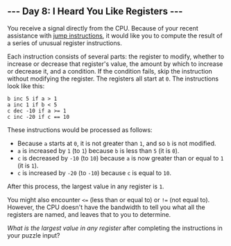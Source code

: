 ## \--- Day 8: I Heard You Like Registers ---

You receive a signal directly from the CPU. Because of your recent
assistance with [jump instructions](5), it would like you to compute the
result of a series of unusual register instructions.

Each instruction consists of several parts: the register to modify,
whether to increase or decrease that register's value, the amount by
which to increase or decrease it, and a condition. If the condition
fails, skip the instruction without modifying the register. The
registers all start at `0`. The instructions look like this:

    b inc 5 if a > 1
    a inc 1 if b < 5
    c dec -10 if a >= 1
    c inc -20 if c == 10

These instructions would be processed as follows:

  - Because `a` starts at `0`, it is not greater than `1`, and so `b` is
    not modified.
  - `a` is increased by `1` (to `1`) because `b` is less than `5` (it is
    `0`).
  - `c` is decreased by `-10` (to `10`) because `a` is now greater than
    or equal to `1` (it is `1`).
  - `c` is increased by `-20` (to `-10`) because `c` is equal to `10`.

After this process, the largest value in any register is `1`.

You might also encounter `<=` (less than or equal to) or `!=` (not equal
to). However, the CPU doesn't have the bandwidth to tell you what all
the registers are named, and leaves that to you to determine.

*What is the largest value in any register* after completing the
instructions in your puzzle input?
